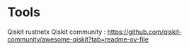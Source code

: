 # Tools
Qiskit
rustnetx
Qiskit community : https://github.com/qiskit-community/awesome-qiskit?tab=readme-ov-file